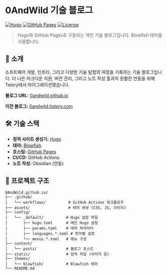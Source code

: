 # 0AndWild 기술 블로그

[![Hugo](https://img.shields.io/badge/Hugo-FF4088?style=for-the-badge&logo=hugo&logoColor=white)](https://gohugo.io/)
[![GitHub Pages](https://img.shields.io/badge/GitHub%20Pages-222222?style=for-the-badge&logo=github&logoColor=white)](https://pages.github.com/)
[![License](https://img.shields.io/badge/License-MIT-blue?style=for-the-badge)](LICENSE)

> Hugo와 GitHub Pages로 구동되는 개인 기술 블로그입니다. Blowfish 테마를 사용합니다.

## 📖 소개

소프트웨어 개발, 인프라, 그리고 다양한 기술 탐험의 여정을 기록하는 기술 블로그입니다. 더 나은 마크다운 지원, 버전 관리, 그리고 노트 작성 툴과의 원활한 연동을 위해 Tstory에서 마이그레이션했습니다.

**블로그 URL:** [0andwild.github.io](https://0andwild.github.io)

**이전 블로그:** [0andwild.tistory.com](https://0andwild.tistory.com/)


## 🛠️ 기술 스택

- **정적 사이트 생성기:** [Hugo](https://gohugo.io/)
- **테마:** [Blowfish](https://blowfish.page/)
- **호스팅:** [GitHub Pages](https://pages.github.com/)
- **CI/CD:** GitHub Actions
- **노트 작성:** Obsidian (연동)


## 📁 프로젝트 구조

```
0AndWild.github.io/
├── .github/
│   └── workflows/          # GitHub Actions 워크플로우
├── assets/                 # 테마 에셋 (CSS, JS, 이미지)
├── config/
│   └── _default/          # Hugo 설정 파일
│       ├── hugo.toml      # 메인 Hugo 설정
│       ├── params.toml    # 테마 파라미터
│       ├── languages.*.toml # 언어별 설정
│       └── menus.*.toml   # 메뉴 구성
├── content/
│   └── posts/             # 블로그 포스트
├── static/                # 정적 파일 (이미지 등)
├── themes/
│   └── blowfish/          # Blowfish 테마
└── README.md
```

